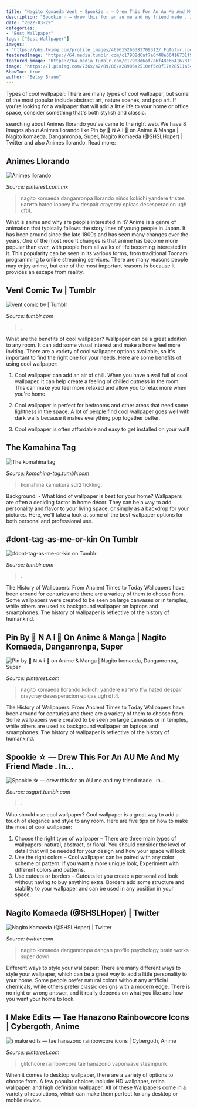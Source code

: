 ```yaml
---
title: "Nagito Komaeda Vent ~ Spookie ☆ — Drew This For An Au Me And My Friend Made . In..."
description: "Spookie ☆ — drew this for an au me and my friend made . in..."
date: "2022-03-29"
categories:
- "Best Wallpaper"
tags: ["Best Wallpaper"]
images:
- "https://pbs.twimg.com/profile_images/469615266381709312/_FqTofxr.jpeg"
featuredImage: "https://64.media.tumblr.com/c17908d6af7a6f48e66416731f9de037/5776f30a6875aff3-6a/s250x400/ebe951da9b27ab2ffc73da26647832d2eb8cfbdb.png"
featured_image: "https://64.media.tumblr.com/c17908d6af7a6f48e66416731f9de037/5776f30a6875aff3-6a/s250x400/ebe951da9b27ab2ffc73da26647832d2eb8cfbdb.png"
image: "https://i.pinimg.com/736x/a2/89/86/a28986a2510ef5c0f17e28511a542e78--anime-guys-manga-anime.jpg"
ShowToc: true
author: "Betsy Braun"
---
```



Types of cool wallpaper:
There are many types of cool wallpaper, but some of the most popular include abstract art, nature scenes, and pop art. If you're looking for a wallpaper that will add a little life to your home or office space, consider something that's both stylish and classic.

	

		
searching about Animes llorando you've came to the right web. We have 8 Images about Animes llorando like Pin by 🌸 𝖭 𝖠 𝗂 🌸 on Anime &amp; Manga | Nagito komaeda, Danganronpa, Super, Nagito Komaeda (@SHSLHoper) | Twitter and also Animes llorando. Read more:
		
    
## Animes Llorando

<img loading=lazy src="https://i.pinimg.com/236x/d9/0a/dd/d90adde61ef26bf103e030253053764c--anime-guys-manga-anime.jpg" onerror="this.onerror=null;this.src='https://tse1.mm.bing.net/th?id=OIP.NndOzdXAu7tYfv7miMd9bQAAAA&amp;pid=15.1';" alt="Animes llorando">

_Source: pinterest.com.mx_

>nagito komaeda danganronpa llorando niños kokichi yandere tristes нагито hated looney tfw despair craycray epicas desesperacion ugh dft4. 

	

What is anime and why are people interested in it?
Anime is a genre of animation that typically follows the story lines of young people in Japan. It has been around since the late 1800s and has seen many changes over the years. One of the most recent changes is that anime has become more popular than ever, with people from all walks of life becoming interested in it. This popularity can be seen in its various forms, from traditional Toonami programming to online streaming services. There are many reasons people may enjoy anime, but one of the most important reasons is because it provides an escape from reality.

    
## Vent Comic Tw | Tumblr

<img loading=lazy src="https://66.media.tumblr.com/1f3f2b13a7682ce1c1e32213a4ec5fa1/3303c38bf117b7fc-d3/s500x750/cd40fe00bf7f43351f2ef9825eb0368629a3efd6.jpg" onerror="this.onerror=null;this.src='https://tse4.mm.bing.net/th?id=OIP.AewP1W4_5XJ3SApo6IbamgHaJK&amp;pid=15.1';" alt="vent comic tw | Tumblr">

_Source: tumblr.com_

>. 

	

What are the benefits of cool wallpaper?
Wallpaper can be a great addition to any room. It can add some visual interest and make a home feel more inviting. There are a variety of cool wallpaper options available, so it's important to find the right one for your needs. Here are some benefits of using cool wallpaper: 
1. Cool wallpaper can add an air of chill. When you have a wall full of cool wallpaper, it can help create a feeling of chilled outness in the room. This can make you feel more relaxed and allow you to relax more when you're home. 

2. Cool wallpaper is perfect for bedrooms and other areas that need some lightness in the space. A lot of people find cool wallpaper goes well with dark walls because it makes everything pop together better. 

3. Cool wallpaper is often affordable and easy to get installed on your wall!

    
## The Komahina Tag

<img loading=lazy src="http://66.media.tumblr.com/cf146f5168db5410b4143f88cc934f4e/tumblr_mv2433l3OO1r8nhu0o1_500.png" onerror="this.onerror=null;this.src='https://tse1.mm.bing.net/th?id=OIP.OKk1iVZcOLrNoKqQijSpPwHaEU&amp;pid=15.1';" alt="The komahina tag">

_Source: komahina-tag.tumblr.com_

>komahina kamukura sdr2 tickling. 

	

Background: - What kind of wallpaper is best for your home?
Wallpapers are often a deciding factor in home décor. They can be a way to add personality and flavor to your living space, or simply as a backdrop for your pictures. Here, we'll take a look at some of the best wallpaper options for both personal and professional use.

    
## #dont-tag-as-me-or-kin On Tumblr

<img loading=lazy src="https://64.media.tumblr.com/c17908d6af7a6f48e66416731f9de037/5776f30a6875aff3-6a/s250x400/ebe951da9b27ab2ffc73da26647832d2eb8cfbdb.png" onerror="this.onerror=null;this.src='https://tse4.mm.bing.net/th?id=OIP.rJBSGM2oIubuVU5GBhJfqgAAAA&amp;pid=15.1';" alt="#dont-tag-as-me-or-kin on Tumblr">

_Source: tumblr.com_

>. 

	

The History of Wallpapers: From Ancient Times to Today
Wallpapers have been around for centuries and there are a variety of them to choose from. Some wallpapers were created to be seen on large canvases or in temples, while others are used as background wallpaper on laptops and smartphones. The history of wallpaper is reflective of the history of humankind.

    
## Pin By 🌸 𝖭 𝖠 𝗂 🌸 On Anime &amp; Manga | Nagito Komaeda, Danganronpa, Super

<img loading=lazy src="https://i.pinimg.com/736x/a2/89/86/a28986a2510ef5c0f17e28511a542e78--anime-guys-manga-anime.jpg" onerror="this.onerror=null;this.src='https://tse1.mm.bing.net/th?id=OIP.hBdar-XPiCq2QWKJdkbVegHaJJ&amp;pid=15.1';" alt="Pin by 🌸 𝖭 𝖠 𝗂 🌸 on Anime &amp; Manga | Nagito komaeda, Danganronpa, Super">

_Source: pinterest.com_

>nagito komaeda llorando kokichi yandere нагито tfw hated despair craycray desesperacion epicas ugh dft4. 

	

The History of Wallpapers: From Ancient Times to Today
Wallpapers have been around for centuries and there are a variety of them to choose from. Some wallpapers were created to be seen on large canvases or in temples, while others are used as background wallpaper on laptops and smartphones. The history of wallpaper is reflective of the history of humankind.

    
## Spookie ☆ — Drew This For An AU Me And My Friend Made . In...

<img loading=lazy src="https://64.media.tumblr.com/09c144f9fd68a478d2bb87a4e2c84cc7/486e65cec27ecfbd-e4/s1280x1920/ebda8d6f89e4ce3f23b18b3dd58f137c73579402.png" onerror="this.onerror=null;this.src='https://tse2.mm.bing.net/th?id=OIP.cy54SKT21-U-XSFGI-8TsQHaHi&amp;pid=15.1';" alt="Spookie ☆ — drew this for an AU me and my friend made . in...">

_Source: ssgprt.tumblr.com_

>. 

	

Who should use cool wallpaper?
Cool wallpaper is a great way to add a touch of elegance and style to any room. Here are five tips on how to make the most of cool wallpaper: 
1) Choose the right type of wallpaper – There are three main types of wallpapers: natural, abstract, or floral. You should consider the level of detail that will be needed for your design and how your space will look. 
2) Use the right colors – Cool wallpaper can be paired with any color scheme or pattern. If you want a more unique look, Experiment with different colors and patterns. 
3) Use cutouts or borders – Cutouts let you create a personalized look without having to buy anything extra. Borders add some structure and stability to your wallpaper and can be used in any position in your space.

    
## Nagito Komaeda (@SHSLHoper) | Twitter

<img loading=lazy src="https://pbs.twimg.com/profile_images/469615266381709312/_FqTofxr.jpeg" onerror="this.onerror=null;this.src='https://tse3.mm.bing.net/th?id=OIP.0Du84hD8e2I0SydbWj1N9wHaHa&amp;pid=15.1';" alt="Nagito Komaeda (@SHSLHoper) | Twitter">

_Source: twitter.com_

>nagito komaeda danganronpa dangan profile psychology brain works super down. 

	

Different ways to style your wallpaper:
There are many different ways to style your wallpaper, which can be a great way to add a little personality to your home. Some people prefer natural colors without any artificial chemicals, while others prefer classic designs with a modern edge. There is no right or wrong answer, and it really depends on what you like and how you want your home to look.

    
## I Make Edits — Tae Hanazono Rainbowcore Icons | Cybergoth, Anime

<img loading=lazy src="https://i.pinimg.com/originals/d1/f0/22/d1f0222f260e8e8a04affe3874104427.png" onerror="this.onerror=null;this.src='https://tse1.mm.bing.net/th?id=OIP.WRURSbj0wP4XxpB4vXJ3cAHaHa&amp;pid=15.1';" alt="i make edits — tae hanazono rainbowcore icons | Cybergoth, Anime">

_Source: pinterest.com_

>glitchcore rainbowcore tae hanazono vaporwave steampunk. 

	

When it comes to desktop wallpaper, there are a variety of options to choose from. A few popular choices include: HD wallpaper, retina wallpaper, and high definition wallpaper. All of these Wallpapers come in a variety of resolutions, which can make them perfect for any desktop or mobile device. 

